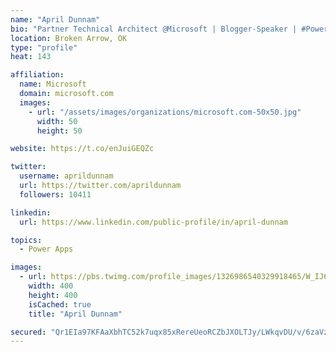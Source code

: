 ```yaml
---
name: "April Dunnam"
bio: "Partner Technical Architect @Microsoft | Blogger-Speaker | #PowerApps, #PowerAutomate, #Office365, #SharePoint | #WIT | #Karaoke Queen"
location: Broken Arrow, OK
type: "profile"
heat: 143

affiliation:
  name: Microsoft
  domain: microsoft.com
  images:
    - url: "/assets/images/organizations/microsoft.com-50x50.jpg"
      width: 50
      height: 50

website: https://t.co/enJuiGEQZc

twitter:
  username: aprildunnam
  url: https://twitter.com/aprildunnam
  followers: 10411

linkedin:
  url: https://www.linkedin.com/public-profile/in/april-dunnam

topics:
  - Power Apps

images:
  - url: https://pbs.twimg.com/profile_images/1326986540329918465/W_IJ6Ih2_400x400.jpg
    width: 400
    height: 400
    isCached: true
    title: "April Dunnam"

secured: "Qr1EIa97KFAaXbhTC52k7uqx85xRereUeoRCZbJXOLTJy/LWkqvDU/v/6zaVzoVS/d2JzV7Kuee+Hw+O+gTd8aig5Sf5o7yUPnuN2B0z+FF61gIKMIsRvliXK3t//bOXeZuYf6sfyUor4SODzFhi0tAbUlMSrz5WAp7zJHQ6Tjy/2MtlQDPiqP214bhAEtj4veFKhCqlyC0+H6p5Yc2xow6Yt0PhjPVhEZX0g6ogf3Rkq4cfYtmRbV9nT2ack0sAjrpvGZoOMwSdwjH/1m1JAofN7LH8VcpbspU1PP/x2hGaA21VsQpgIDrFAl+KgkJjMq+rW4sIkjTNXFXEum96CgKNhj+oW7+XKuTG0ou+kbkB5UXSvxFCtHAnOlmPt49NwBnSgKpfnFCXe2CV4RlW0b9RcfkhhfLt8G3vjNdXYtw=;hwZNl6/Jz0aaU/KV9IIJ/A=="
---
```


